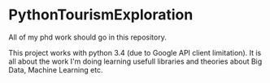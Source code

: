# PythonTourismExploration
All of my phd work should go in this repository.

This project works with python 3.4 (due to Google API client limitation). It is all about the work I'm doing learning usefull libraries and theories about Big Data, Machine Learning etc.
